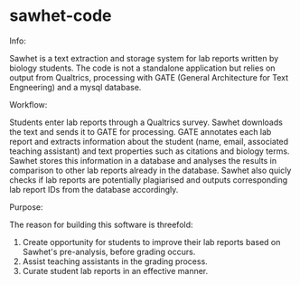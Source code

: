# sawhet-code

Info:

Sawhet is a text extraction and storage system for lab reports written by biology students. 
The code is not a standalone application but relies on output from Qualtrics, processing with GATE (General Architecture for Text Engneering) and a mysql database.

Workflow:

Students enter lab reports through a Qualtrics survey. Sawhet downloads the text and sends it to GATE for processing. GATE annotates each lab report and extracts information about the student (name, email, associated teaching assistant) and text properties such as citations and biology terms. Sawhet stores this information in a database and analyses the results in comparison to other lab reports already in the database. Sawhet also quicly checks if lab reports are potentially plagiarised and outputs corresponding lab report IDs from the database accordingly. 

Purpose:

The reason for building this software is threefold:
1) Create opportunity for students to improve their lab reports based on Sawhet's pre-analysis, before grading occurs.
2) Assist teaching assistants in the grading process.
3) Curate student lab reports in an effective manner.

